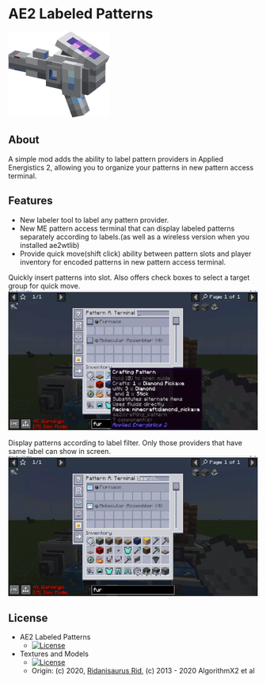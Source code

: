 # AE2 Labeled Patterns
![title icon](img/labeler_titleimg_lit.png)
## About
A simple mod adds the ability to label pattern providers in Applied Energistics 2, allowing you to organize your patterns in new pattern access terminal.
## Features
- New labeler tool to label any pattern provider.
- New ME pattern access terminal that can display labeled patterns separately according to labels.(as well as a wireless version when you installed ae2wtlib)
- Provide quick move(shift click) ability between pattern slots and player inventory for encoded patterns in new pattern access terminal.

Quickly insert patterns into slot. Also offers check boxes to select a target group for quick move.
![show quick move](img/preview_show_quick_move_480p.gif)

Display patterns according to label filter. Only those providers that have same label can show in screen.
![show change label](img/preview_show_change_label_480p.gif)

## License
* AE2 Labeled Patterns 
  - [![License](https://img.shields.io/badge/License-LGPLv3-blue.svg?style=flat-square)](LICENSE)
* Textures and Models
  - [![License](https://img.shields.io/badge/License-CC%20BY--NC--SA%203.0-yellow.svg?style=flat-square)](https://creativecommons.org/licenses/by-nc-sa/3.0/)
  - Origin: (c) 2020, [Ridanisaurus Rid](https://github.com/Ridanisaurus/), (c) 2013 - 2020 AlgorithmX2 et al
